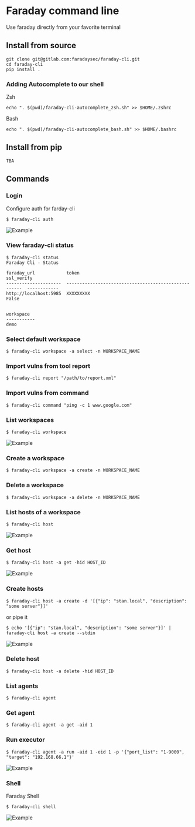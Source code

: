 # Faraday command line
Use faraday directly from your favorite terminal


## Install from source
```shell script
git clone git@gitlab.com:faradaysec/faraday-cli.git
cd faraday-cli
pip install .
```

### Adding Autocomplete to our shell
Zsh
```
echo ". $(pwd)/faraday-cli-autocomplete_zsh.sh" >> $HOME/.zshrc
```
Bash
```
echo ". $(pwd)/faraday-cli-autocomplete_bash.sh" >> $HOME/.bashrc
```

## Install from pip

```
TBA
```

## Commands

### Login

Configure auth for farday-cli

```shell script
$ faraday-cli auth
```
![Example](./docs/auth.svg)

### View faraday-cli status

```shell script
$ faraday-cli status
Faraday Cli - Status

faraday_url            token                                                ssl_verify
---------------------  -----------------------------------------------------  ------------
http://localhost:5985  XXXXXXXXX                                              False


workspace
-----------
demo
```

### Select default workspace

```shell script
$ faraday-cli workspace -a select -n WORKSPACE_NAME
```

### Import vulns from tool report

```shell script
$ faraday-cli report "/path/to/report.xml"
```

### Import vulns from command

```shell script
$ faraday-cli command "ping -c 1 www.google.com"
```

### List workspaces

```shell script
$ faraday-cli workspace
```
![Example](./docs/list_workspace.svg)

### Create a workspace

```shell script
$ faraday-cli workspace -a create -n WORKSPACE_NAME
```

### Delete a workspace

```shell script
$ faraday-cli workspace -a delete -n WORKSPACE_NAME
```

### List hosts of a workspace

```shell script
$ faraday-cli host
```
![Example](./docs/list_hosts.svg)

### Get host

```shell script
$ faraday-cli host -a get -hid HOST_ID
```
![Example](./docs/get_host.svg)

### Create hosts

```shell script
$ faraday-cli host -a create -d '[{"ip": "stan.local", "description": "some server"}]'
```
or pipe it
```shell script
$ echo '[{"ip": "stan.local", "description": "some server"}]' | faraday-cli host -a create --stdin
```
![Example](./docs/create_host.svg)

### Delete host

```shell script
$ faraday-cli host -a delete -hid HOST_ID
```

### List agents

```shell script
$ faraday-cli agent
```

### Get agent

```shell script
$ faraday-cli agent -a get -aid 1
```

### Run executor

```shell script
$ faraday-cli agent -a run -aid 1 -eid 1 -p '{"port_list": "1-9000", "target": "192.168.66.1"}'
```

![Example](./docs/agent.svg)

### Shell

Faraday Shell

```shell script
$ faraday-cli shell
```
![Example](./docs/shell.svg)
